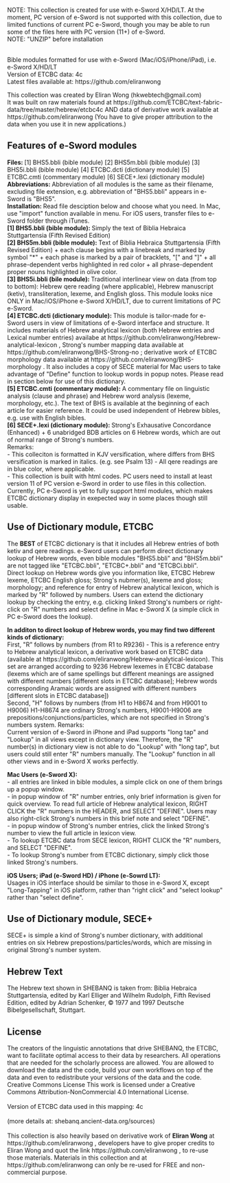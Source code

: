 NOTE: This collection is created for use with e-Sword X/HD/LT.  At the moment, PC version of e-Sword is not supported with this collection, due to limited functions of current PC e-Sword, though you may be able to run some of the files here with PC version (11+) of e-Sword.<br />
NOTE: "UNZIP" before installation<br />
<br />

<p>Bible modules formatted for use with e-Sword (Mac/iOS/iPhone/iPad), i.e. e-Sword X/HD/LT<br />
Version of ETCBC data: 4c<br />
Latest files available at: https://github.com/eliranwong
</p>

<p>This collection was created by Eliran Wong (hkwebtech@gmail.com)<br />
It was built on raw materials found at https://github.com/ETCBC/text-fabric-data/tree/master/hebrew/etcbc4c AND data of derivative work available at https://github.com/eliranwong (You have to give proper attribution to the data when you use it in new applications.)
</p>

<h2>Features of e-Sword modules</h2>
<p>
<b>Files: </b>[1] BHS5.bbli (bible module) [2] BHS5m.bbli (bible module) [3] BHS5i.bbli (bible module) [4] ETCBC.dcti (dictionary module) [5] ETCBC.cmti (commentary module) [6] SECE+.lexi (dictionary module)<br />
<b>Abbreviations: </b>Abbreviation of all modules is the same as their filename, excluding file extension, e.g. abbreviation of "BHS5.bbli" appears in e-Sword is "BHS5".<br />
<b>Installation: </b>Read file desciption below and choose what you need.  In Mac, use "import" function available in menu.  For iOS users, transfer files to e-Sword folder through iTunes.<br />
<b>[1] BHS5.bbli (bible module): </b>Simply the text of Biblia Hebraica Stuttgartensia (Fifth Revised Edition)<br />
<b>[2] BHS5m.bbli (bible module): </b>Text of Biblia Hebraica Stuttgartensia (Fifth Revised Edition) + each clause begins with a linebreak and marked by symbol "*" + each phase is marked by a pair of bracklets, "[" and "]" + all phrase-dependent verbs highlighted in red color + all phrase-dependent proper nouns highlighted in olive color.<br />
<b>[3] BHS5i.bbli (bile module): </b>Traditional interlinear view on data (from top to bottom): Hebrew qere reading (where applicable), Hebrew manuscript (ketiv), transliteration, lexeme, and English gloss. This module looks nice ONLY in Mac/iOS/iPhone e-Sword X/HD/LT, due to current limitations of PC e-Sword.<br />
<b>[4] ETCBC.dcti (dictionary module): </b>This module is tailor-made for e-Sword users in view of limitations of e-Sword interface and structure.  It includes materials of Hebrew analytical lexicon (both Hebrew entries and Lexical number entries) availabe at https://github.com/eliranwong/Hebrew-analytical-lexicon , Strong's number mapping data available at https://github.com/eliranwong/BHS-Strong-no ; derivative work of ETCBC morphology data available at https://github.com/eliranwong/BHS-morphology .  It also includes a copy of SECE material for Mac users to take advantage of "Define" function to lookup words in popup notes.  Please read in section below for use of this dictionary.<br />
<b>[5] ETCBC.cmti (commentary module): </b>A commentary file on linguistic analysis (clause and phrase) and Hebrew word analysis (lexeme, morphology, etc.).  The text of BHS is available at the beginning of each article for easier reference.  It could be used independent of Hebrew bibles, e.g. use with English bibles.<br />
<b>[6] SECE+.lexi (dictionary module): </b>Strong's Exhausative Concordance (Enhanced) + 6 unabridged BDB articles on 6 Hebrew words, which are out of normal range of Strong's numbers.<br />
Remarks:<br />
- This colleciton is formatted in KJV versification, where differs from BHS versification is marked in italics. (e.g. see Psalm 13)
- All qere readings are in blue color, where applicable.<br />
- This collection is built with html codes.  PC users need to install at least version 11 of PC version e-Sword in order to use files in this collection.  Currently, PC e-Sword is yet to fully support html modules, which makes ETCBC dictionary display in exepected way in some places though still usable.
</p>
<h2>Use of Dictionary module, ETCBC</h2>
<p>
The <b>BEST</b> of ETCBC dictionary is that it includes all Hebrew entries of both ketiv and qere readings.  e-Sword users can perform direct dictionary lookup of Hebrew words, even bible modules "BHS5.bbli" and "BHS5m.bbli" are not tagged like "ETCBC.bbli", "ETCBC+.bbli" and "ETCBCi.bbli".<br />
Direct lookup on Hebrew words give you information like, ETCBC Hebrew lexeme, ETCBC English gloss; Strong's nubmer(s), lexeme and gloss; morphology; and reference for entry of Hebrew analytical lexicon, which is marked by "R" followed by numbers.  Users can extend the dictionary lookup by checking the entry, e.g. clicking linked Strong's numbers or right-click on "R" numbers and select define in Mac e-Sword X (a simple click in PC e-Sword does the lookup).
</p>
<p>
<b>In additon to direct lookup of Hebrew words, you may find two different kinds of dictionary:</b><br />
First, "R" follows by numbers (from R1 to R9236) - This is a reference entry to Hebrew analytical lexicon, a derivative work based on ETCBC data (available at https://github.com/eliranwong/Hebrew-analytical-lexicon).  This set are arranged according to 9236 Hebrew lexemes in ETCBC database (lexems which are of same spellings but different meanings are assigned with different numbers [different slots in ETCBC database]; Hebrew words corresponding Aramaic words are assigned with different numbers [different slots in ETCBC database])<br />
Second, "H" follows by numbers (from H1 to H8674 and from H9001 to H9006) H1-H8674 are ordinary Strong's numbers, H9001-H9006 are prepositions/conjunctions/particles, which are not specified in Strong's numbers system.
Remarks:<br />
Current version of e-Sword in iPhone and iPad supports "long tap" and "Lookup" in all views except in dictionary view.  Therefore, the "R" number(s) in dictionary view is not able to do "Lookup" with "long tap", but users could still enter "R" numbers manually.  The "Lookup" function in all other views and in e-Sword X works perfectly.
</p>
<p>
<b>Mac Users (e-Sword X):</b><br />
- all entries are linked in bible modules, a simple click on one of them brings up a popup window.<br />
- in popup window of "R" number entries, only brief information is given for quick overview.  To read full article of Hebrew analytical lexicon, RIGHT CLICK the "R" numbers in the HEADER, and SELECT "DEFINE".  Users may also right-click Strong's numbers in this brief note and select "DEFINE".<br />
- in popup window of Strong's number entries, click the linked Strong's number to view the full article in lexicon view.<br />
- To lookup ETCBC data from SECE lexicon, RIGHT CLICK the "R" numbers, and SELECT "DEFINE".<br />
- To lookup Strong's number from ETCBC dictionary, simply click those linked Strong's numbers.
</p>
<p>
<b>iOS Users; iPad (e-Sword HD) / iPhone (e-Sowrd LT):</b><br />
Usages in iOS interface should be similar to those in e-Sword X, except "Long-Tapping" in iOS platform, rather than "right click" and "select lookup" rather than "select define".
</p>
<p>
<h2>Use of Dictionary module, SECE+</h2>
<p>
SECE+ is simple a kind of Strong's number dictionary, with additional entries on six Hebrew prepostions/particles/words, which are missing in original Strong's number system.
</p>
<h2>Hebrew Text</h2>
<p>
The Hebrew text shown in SHEBANQ is taken from: Biblia Hebraica Stuttgartensia, edited by Karl Elliger and Wilhelm Rudolph, Fifth Revised Edition, edited by Adrian Schenker, © 1977 and 1997 Deutsche Bibelgesellschaft, Stuttgart.<br />
</p>
<h2>License</h2>
<p>The creators of the linguistic annotations that drive SHEBANQ, the ETCBC, want to facilitate optimal access to their data by researchers. All operations that are needed for the scholarly process are allowed. You are allowed to download the data and the code, build your own workflows on top of the data and even to redistribute your versions of the data and the code.
<br />
Creative Commons License
This work is licensed under a Creative Commons Attribution-NonCommercial 4.0 International License.<br />
<br />
Version of ETCBC data used in this mapping: 4c<br /><br />
(more details at: shebanq.ancient-data.org/sources)<br /><br />
This collection is also heavily based on derivative work of <b>Eliran Wong</b> at https://github.com/eliranwong , developers have to give proper credits to Eliran Wong and quot the link https://github.com/eliranwong , to re-use those materials.  Materials in this collection and at  https://github.com/eliranwong can only be re-used for FREE and non-commercial purpose.
</p>
